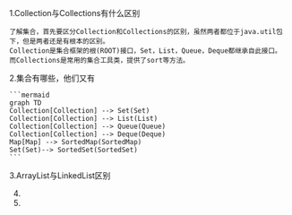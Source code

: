 1.Collection与Collections有什么区别

    了解集合，首先要区分Collection和Collections的区别，虽然两者都位于java.util包下，但是两者还是有根本的区别。
    Collection是集合框架的根(ROOT)接口，Set，List，Queue，Deque都继承自此接口。
    而Collections是常用的集合工具类，提供了sort等方法。

2.集合有哪些，他们又有

    ```mermaid
    graph TD
    Collection[Collection] --> Set(Set) 
    Collection[Collection] --> List(List)
    Collection[Collection] --> Queue(Queue)
    Collection[Collection] --> Deque(Deque)
    Map[Map] --> SortedMap(SortedMap)
    Set(Set)--> SortedSet(SortedSet)
    ```

3.ArrayList与LinkedList区别

4.

5.